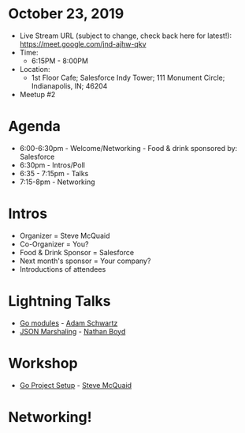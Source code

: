 # October 23, 2019

* Live Stream URL (subject to change, check back here for latest!): https://meet.google.com/jnd-ajhw-qkv
* Time: 
  * 6:15PM - 8:00PM
* Location: 
  * 1st Floor Cafe; Salesforce Indy Tower; 111 Monument Circle; Indianapolis, IN; 46204
* Meetup #2


# Agenda
* 6:00-6:30pm - Welcome/Networking - Food & drink sponsored by: Salesforce
* 6:30pm - Intros/Poll
* 6:35 - 7:15pm - Talks
* 7:15-8pm - Networking

# Intros
- Organizer = Steve McQuaid
- Co-Organizer = You?
- Food & Drink Sponsor = Salesforce
- Next month's sponsor = Your company?
- Introductions of attendees

# Lightning Talks
- [Go modules](../presentations/) - [Adam Schwartz](https://github.com/anschwa)
- [JSON Marshaling](../presentations/) - [Nathan Boyd](https://github.com/nathan-boyd)

# Workshop
- [Go Project Setup](../presentations/2019-10-23-workshop/) - [Steve McQuaid](https://github.com/stevemcquaid)

# Networking!
